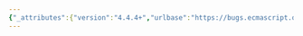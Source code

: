 ```yaml
---
{"_attributes":{"version":"4.4.4+","urlbase":"https://bugs.ecmascript.org/","maintainer":"dherman@mozilla.com"},"bug":{"bug_id":3753,"creation_ts":"2015-02-05 10:35:00 -0800","short_desc":"6.1.7.2: the object that an internal method is called upon","delta_ts":"2015-02-19 19:10:56 -0800","product":"Draft for 6th Edition","component":"editorial issue","version":"Rev 32: February 2, 2015 Draft","rep_platform":"All","op_sys":"All","bug_status":"RESOLVED","resolution":"FIXED","priority":"Normal","bug_severity":"enhancement","everconfirmed":true,"reporter":{"uid":"jmdyck","name":"Michael Dyck"},"assigned_to":{"uid":"allen","name":"Allen Wirfs-Brock"},"long_desc":[{"commentid":12121,"comment_count":0,"who":{"uid":"jmdyck","name":"Michael Dyck"},"bug_when":"2015-02-05 10:35:05 -0800","thetext":"In 6.1.7.2 \"Object Internal Methods and Internal Slots\",\nit seems to me that there's a need for a paragraph something like this:\n\n    When an internal method is invoked, the algorithm is provided with an\n    object referred to as \"the object that the internal method is called upon\"\n    or also \"the target of the invocation\". When a specification uses wording\n    such as \"invoke object X's [[Foo]] internal method\", it means to invoke that\n    method, providing X as the object that the internal method is called upon."},{"commentid":12183,"comment_count":1,"who":{"uid":"jmdyck","name":"Michael Dyck"},"bug_when":"2015-02-06 08:05:34 -0800","thetext":"(Personally, I prefer \"the target of the invocation\". It's shorter, more concrete, more searchable, and doesn't end in a preposition.)"},{"commentid":12491,"comment_count":2,"who":{"uid":"allen","name":"Allen Wirfs-Brock"},"bug_when":"2015-02-12 15:30:04 -0800","thetext":"fixed in rev34 editor's draft\n\nwas"},{"commentid":13056,"comment_count":3,"who":{"uid":"allen","name":"Allen Wirfs-Brock"},"bug_when":"2015-02-19 19:10:56 -0800","thetext":"fixed in rev34"}]}}
---
```

